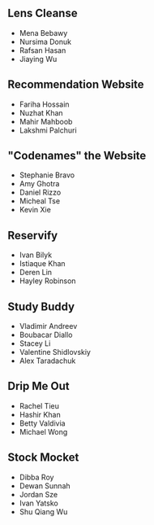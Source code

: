 ## Lens Cleanse

 - Mena Bebawy
 - Nursima Donuk
 - Rafsan Hasan
 - Jiaying Wu 


## Recommendation Website

 - Fariha Hossain
 - Nuzhat Khan
 - Mahir Mahboob
 - Lakshmi Palchuri


## "Codenames" the Website

 - Stephanie Bravo
 - Amy Ghotra
 - Daniel Rizzo
 - Micheal Tse
 - Kevin Xie


## Reservify

 - Ivan Bilyk
 - Istiaque Khan
 - Deren Lin
 - Hayley Robinson


## Study Buddy

 - Vladimir Andreev
 - Boubacar Diallo
 - Stacey Li
 - Valentine Shidlovskiy
 - Alex Taradachuk


## Drip Me Out

 - Rachel Tieu
 - Hashir Khan
 - Betty Valdivia
 - Michael Wong


## Stock Mocket

 - Dibba Roy
 - Dewan Sunnah
 - Jordan Sze
 - Ivan Yatsko
 - Shu Qiang Wu

